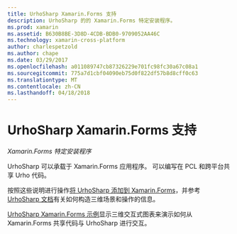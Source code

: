 ```yaml
---
title: UrhoSharp Xamarin.Forms 支持
description: UrhoSharp 的的 Xamarin.Forms 特定安装程序。
ms.prod: xamarin
ms.assetid: B630B8BE-3D8D-4CDB-BDB0-9709052AA46C
ms.technology: xamarin-cross-platform
author: charlespetzold
ms.author: chape
ms.date: 03/29/2017
ms.openlocfilehash: a011089747cb87326229e701fc98fc30a67c08a1
ms.sourcegitcommit: 775a7d1cbf04090eb75d0f822df57b8d8cff0c63
ms.translationtype: MT
ms.contentlocale: zh-CN
ms.lasthandoff: 04/18/2018
---
```

# <a name="urhosharp-xamarinforms-support"></a>UrhoSharp Xamarin.Forms 支持

_Xamarin.Forms 特定安装程序_

UrhoSharp 可以承载于 Xamarin.Forms 应用程序。 可以编写在 PCL 和跨平台共享 Urho 代码。

按照这些说明进行操作[将 UrhoSharp 添加到 Xamarin.Forms](~/xamarin-forms/user-interface/graphics/urhosharp.md)，并参考[UrhoSharp 文档](~/graphics-games/urhosharp/using.md)有关如何构造三维场景和操作的信息。

[UrhoSharp Xamarin.Forms 示例](https://github.com/xamarin/urho-samples/tree/master/FormsSample)显示三维交互式图表来演示如何从 Xamarin.Forms 共享代码与 UrhoSharp 进行交互。

